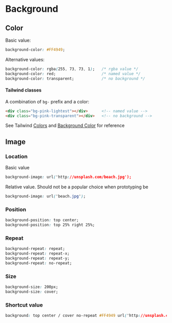 # Background

## Color

Basic value:
```css
background-color: #FF4949;
```
Alternative values:
```css
background-color: rgba(255, 73, 73, 1);   /* rgba value */
background-color: red;                    /* named value */
background-color: transparent;            /* no background */
```

#### Tailwind classes
A combination of `bg-` prefix and a color:
```html
<div class="bg-pink-lightest"></div>      <!-- named value -->
<div class="bg-pink-transparent"></div>   <!-- no background -->
```

See Tailwind [Colors](https://tailwindcss.com/docs/colors) and [Background Color](https://tailwindcss.com/docs/background-color) for reference

## Image

### Location
Basic value
```css
background-image: url('http://unsplash.com/beach.jpg');
```
Relative value. Should not be a popular choice when prototyping be
```css
background-image: url('beach.jpg');
```

### Position
```css
background-position: top center;
background-position: top 25% right 25%;
```

### Repeat
```css
background-repeat: repeat;
background-repeat: repeat-x;
background-repeat: repeat-y;
background-repeat: no-repeat;
```

### Size
```css
background-size: 200px;
background-size: cover;
```

### Shortcut value
```css
background: top center / cover no-repeat #FF4949 url('http://unsplash.com/beach.jpg');
```